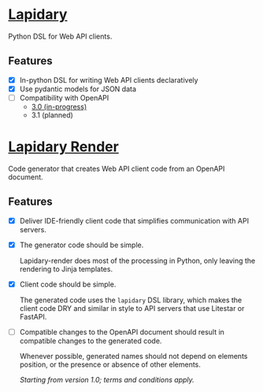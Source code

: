 # [Lapidary](lapidary/docs/index.md)

Python DSL for Web API clients.

## Features

- [x] In-python DSL for writing Web API clients declaratively
- [x] Use pydantic models for JSON data
- [ ] Compatibility with OpenAPI
    - [3.0 (in-progress)](lapidary-render/docs/openapi.md)
    - 3.1 (planned)

# [Lapidary Render](./lapidary-render/docs/index.md)

Code generator that creates Web API client code from an OpenAPI document.

## Features

- [x] Deliver IDE-friendly client code that simplifies communication with API servers.

- [x] The generator code should be simple.

    Lapidary-render does most of the processing in Python, only leaving the rendering to Jinja templates.

- [x] Client code should be simple.

    The generated code uses the `lapidary` DSL library, which makes the client code DRY and similar in style to API servers that use Litestar or FastAPI.

- [ ] Compatible changes to the OpenAPI document should result in compatible changes to the generated code.

    Whenever possible, generated names should not depend on elements position, or the presence or absence of other elements.

    *Starting from version 1.0; terms and conditions apply.*
